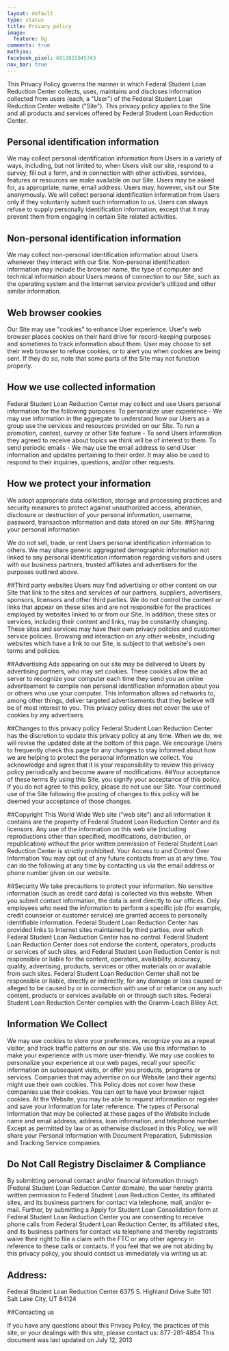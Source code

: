 ```yaml
---
layout: default
type: status
title: Privacy policy
image:
  feature: bg
comments: true
mathjax:
facebook_pixel: 6013015045743
nav_bar: true
---
```


This Privacy Policy governs the manner in which Federal Student Loan Reduction Center collects, uses, maintains and discloses information collected from users (each, a "User") of the Federal Student Loan Reduction Center website ("Site"). This privacy policy applies to the Site and all products and services offered by Federal Student Loan Reduction Center.

## Personal identification information

We may collect personal identification information from Users in a variety of ways, including, but not limited to, when Users visit our site, respond to a survey, fill out a form, and in connection with other activities, services, features or resources we make available on our Site. Users may be asked for, as appropriate, name, email address. Users may, however, visit our Site anonymously. We will collect personal identification information from Users only if they voluntarily submit such information to us. Users can always refuse to supply personally identification information, except that it may prevent them from engaging in certain Site related activities.

## Non-personal identification information
We may collect non-personal identification information about Users whenever they interact with our Site. Non-personal identification information may include the browser name, the type of computer and technical information about Users means of connection to our Site, such as the operating system and the Internet service provider’s utilized and other similar information.

## Web browser cookies
Our Site may use "cookies" to enhance User experience. User's web browser places cookies on their hard drive for record-keeping purposes and sometimes to track information about them. User may choose to set their web browser to refuse cookies, or to alert you when cookies are being sent. If they do so, note that some parts of the Site may not function properly.

## How we use collected information
Federal Student Loan Reduction Center may collect and use Users personal information for the following purposes:
To personalize user experience - We may use information in the aggregate to understand how our Users as a group use the services and resources provided on our Site.
To run a promotion, contest, survey or other Site feature - To send Users information they agreed to receive about topics we think will be of interest to them.
To send periodic emails - We may use the email address to send User information and updates pertaining to their order. It may also be used to respond to their inquiries, questions, and/or other requests.

## How we protect your information

We adopt appropriate data collection, storage and processing practices and security measures to protect against unauthorized access, alteration, disclosure or destruction of your personal information, username, password, transaction information and data stored on our Site.
##Sharing your personal information

We do not sell, trade, or rent Users personal identification information to others. We may share generic aggregated demographic information not linked to any personal identification information regarding visitors and users with our business partners, trusted affiliates and advertisers for the purposes outlined above.

##Third party websites
Users may find advertising or other content on our Site that link to the sites and services of our partners, suppliers, advertisers, sponsors, licensors and other third parties. We do not control the content or links that appear on these sites and are not responsible for the practices employed by websites linked to or from our Site. In addition, these sites or services, including their content and links, may be constantly changing. These sites and services may have their own privacy policies and customer service policies. Browsing and interaction on any other website, including websites which have a link to our Site, is subject to that website's own terms and policies.

##Advertising
Ads appearing on our site may be delivered to Users by advertising partners, who may set cookies. These cookies allow the ad server to recognize your computer each time they send you an online advertisement to compile non personal identification information about you or others who use your computer. This information allows ad networks to, among other things, deliver targeted advertisements that they believe will be of most interest to you. This privacy policy does not cover the use of cookies by any advertisers.

##Changes to this privacy policy
Federal Student Loan Reduction Center has the discretion to update this privacy policy at any time. When we do, we will revise the updated date at the bottom of this page. We encourage Users to frequently check this page for any changes to stay informed about how we are helping to protect the personal information we collect. You acknowledge and agree that it is your responsibility to review this privacy policy periodically and become aware of modifications.
##Your acceptance of these terms
By using this Site, you signify your acceptance of this policy. If you do not agree to this policy, please do not use our Site. Your continued use of the Site following the posting of changes to this policy will be deemed your acceptance of those changes.

##Copyright
This World Wide Web site (“web site”) and all information it contains are the property of Federal Student Loan Reduction Center and its licensors. Any use of the information on this web site (including reproductions other than specified, modifications, distribution, or republication) without the prior written permission of Federal Student Loan Reduction Center is strictly prohibited.
Your Access to and Control Over Information
You may opt out of any future contacts from us at any time. You can do the following at any time by contacting us via the email address or phone number given on our website.

##Security
We take precautions to protect your information. No sensitive information (such as credit card data) is collected via this website. When you submit contact information, the data is sent directly to our offices. Only employees who need the information to perform a specific job (for example, credit counselor or customer service) are granted access to personally identifiable information.
Federal Student Loan Reduction Center has provided links to Internet sites maintained by third parties, over which Federal Student Loan Reduction Center has no control. Federal Student Loan Reduction Center does not endorse the content, operators, products or services of such sites, and Federal Student Loan Reduction Center is not responsible or liable for the content, operators, availability, accuracy, quality, advertising, products, services or other materials on or available from such sites. Federal Student Loan Reduction Center shall not be responsible or liable, directly or indirectly, for any damage or loss caused or alleged to be caused by or in connection with use of or reliance on any such content, products or services available on or through such sites.
Federal Student Loan Reduction Center complies with the Gramm-Leach Bliley Act.

## Information We Collect

We may use cookies to store your preferences, recognize you as a repeat visitor, and track traffic patterns on our site. We use this information to make your experience with us more user-friendly. We may use cookies to personalize your experience at our web pages, recall your specific information on subsequent visits, or offer you products, programs or services. Companies that may advertise on our Website (and their agents) might use their own cookies. This Policy does not cover how these companies use their cookies. You can opt to have your browser reject cookies.
At the Website, you may be able to request information or register and save your information for later reference. The types of Personal Information that may be collected at these pages of the Website include name and email address, address, loan information, and telephone number. Except as permitted by law or as otherwise disclosed in this Policy, we will share your Personal Information with Document Preparation, Submission and Tracking Service companies.

## Do Not Call Registry Disclaimer & Compliance

By submitting personal contact and/or financial information through (Federal Student Loan Reduction Center domain), the user hereby grants written permission to Federal Student Loan Reduction Center, its affiliated sites, and its business partners for contact via telephone, mail, and/or e-mail. Further, by submitting a Apply for Student Loan Consolidation form at Federal Student Loan Reduction Center you are consenting to receive phone calls from Federal Student Loan Reduction Center, its affiliated sites, and its business partners for contact via telephone and thereby registrants waive their right to file a claim with the FTC or any other agency in reference to these calls or contacts.
If you feel that we are not abiding by this privacy policy, you should contact us immediately via writing us at:

## Address:

Federal Student Loan Reduction Center
6375 S. Highland Drive
Suite 101
Salt Lake City, UT 84124

##Contacting us

If you have any questions about this Privacy Policy, the practices of this site, or your dealings with this site, please contact us: 877-281-4854
This document was last updated on July 12, 2013